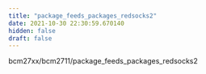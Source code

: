 ```yaml
---
title: "package_feeds_packages_redsocks2"
date: 2021-10-30 22:30:59.670140
hidden: false
draft: false
---
```


bcm27xx/bcm2711/package_feeds_packages_redsocks2

